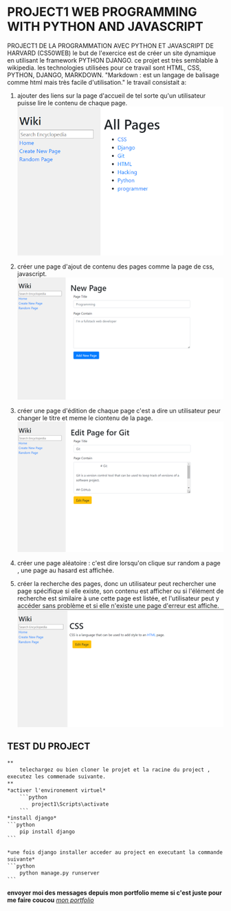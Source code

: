 # PROJECT1 WEB PROGRAMMING WITH PYTHON AND JAVASCRIPT

PROJECT1 DE LA PROGRAMMATION AVEC PYTHON ET JAVASCRIPT DE HARVARD (CS50WEB)
le but de l'exercice est de créer un site dynamique en utilisant le framework PYTHON DJANGO.
ce projet est très semblable à wikipedia.
les technologies utilisées pour ce travail sont HTML, CSS, PYTHON, DJANGO, MARKDOWN.
"Markdown : est un langage de balisage comme html mais très facile d'utilisation."
le travail consistait a: 

1. ajouter des liens sur la page d'accueil de tel sorte qu'un utilisateur puisse lire le contenu de chaque page.
   ![image de la page d'acceuil](images/project_cs50_start.png)

2. créer une page d'ajout de contenu des pages comme la page de css, javascript.
   ![image de la page d'ajout](images/project_cs50_add.png)

3. créer une page d'édition de chaque page c'est a dire un utilisateur peur changer le titre et meme le ciontenu de la page.
    ![image de la page de modification](images/project_cs50_edit.png)
4. créer une page aléatoire : c'est dire lorsqu'on clique sur random a page , une page au hasard est affichée.

5. créer la recherche des pages, donc un utilisateur peut rechercher une page spécifique si elle existe, son contenu est afficher ou si l'élément de recherche est similaire à une cette page est listée, et l'utilisateur peut y accéder sans problème et si elle n'existe une page d'erreur est affiche.
    ![image de la page de modification](images/project_cs50_detail.png)


## TEST DU PROJECT  

    **
        telechargez ou bien cloner le projet et la racine du project , executez les commenade suivante.
    **
    *activer l'environement virtuel*
        ```python
            project1\Scripts\activate
        ```  
    *install django*
    ```python
        pip install django
    ```

    *une fois django installer acceder au project en executant la commande suivante*
    ```python
        python manage.py runserver
    ```

**envoyer moi des messages depuis mon portfolio meme si c'est juste pour me faire coucou**
*[mon portfolio](https://ruceldev.web.app)*
